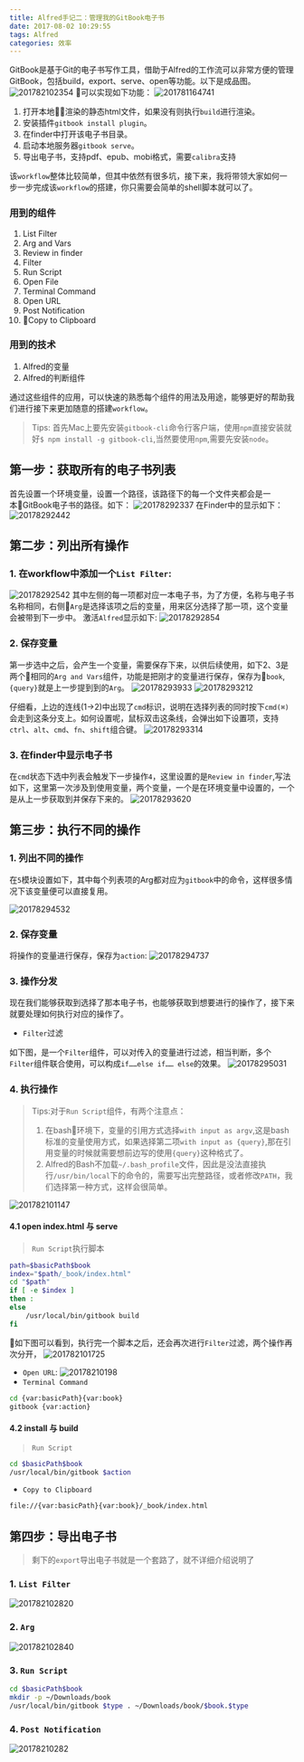 ```yaml
---
title: Alfred手记二：管理我的GitBook电子书
date: 2017-08-02 10:29:55
tags: Alfred
categories: 效率
---
```


GitBook是基于Git的电子书写作工具，借助于Alfred的工作流可以非常方便的管理GitBook，包括build，export、serve、open等功能。以下是成品图。
![201782102354](alfred2-GitBook/201782102354.png)
可以实现如下功能：
![201781164741](alfred2-GitBook/201781164741.png)

1. 打开本地渲染的静态html文件，如果没有则执行`build`进行渲染。
2. 安装插件`gitbook install plugin`。
3. 在finder中打开该电子书目录。
4. 启动本地服务器`gitbook serve`。
5. 导出电子书，支持pdf、epub、mobi格式，需要`calibra`支持


该`workflow`整体比较简单，但其中依然有很多坑，接下来，我将带领大家如何一步一步完成该`workflow`的搭建，你只需要会简单的shell脚本就可以了。

### 用到的组件
1. List Filter
2. Arg and Vars
3. Review in finder
4. Filter
5. Run Script
6. Open File
7. Terminal Command
8. Open URL
9. Post Notification
10. Copy to Clipboard

### 用到的技术
1. Alfred的变量
2. Alfred的判断组件

通过这些组件的应用，可以快速的熟悉每个组件的用法及用途，能够更好的帮助我们进行接下来更加随意的搭建`workflow`。

> Tips: 首先Mac上要先安装`gitbook-cli`命令行客户端，使用`npm`直接安装就好`$ npm install -g gitbook-cli`,当然要使用`npm`,需要先安装`node`。

## 第一步：获取所有的电子书列表
首先设置一个环境变量，设置一个路径，该路径下的每一个文件夹都会是一本GitBook电子书的路径。如下：
![20178292337](alfred2-GitBook/20178292337.png)
在Finder中的显示如下：
![20178292442](assets/20178292442.png)

## 第二步：列出所有操作
### 1. 在workflow中添加一个`List Filter`:

![20178292542](assets/20178292542.png)
其中左侧的每一项都对应一本电子书，为了方便，名称与电子书名称相同，右侧`Arg`是选择该项之后的变量，用来区分选择了那一项，这个变量会被带到下一步中。
激活`Alfred`显示如下:
![20178292854](assets/20178292854.png)

### 2. 保存变量

第一步选中之后，会产生一个变量，需要保存下来，以供后续使用，如下2、3是两个相同的`Arg and Vars`组件，功能是把刚才的变量进行保存，保存为`book`,`{query}`就是上一步提到到的`Arg`。
![20178293933](assets/20178293933.png)
![20178293212](assets/20178293212.png)

仔细看，上边的连线(1->2)中出现了`cmd`标识，说明在选择列表的同时按下`cmd(⌘)`会走到这条分支上。如何设置呢，鼠标双击这条线，会弹出如下设置项，支持`ctrl`、`alt`、`cmd`、`fn`、`shift`组合键。
![20178293314](assets/20178293314.png)

### 3. 在finder中显示电子书

在`cmd`状态下选中列表会触发下一步操作`4`，这里设置的是`Review in finder`,写法如下，这里第一次涉及到使用变量，两个变量，一个是在环境变量中设置的，一个是从上一步获取到并保存下来的。
![20178293620](assets/20178293620.png)

## 第三步：执行不同的操作
### 1. 列出不同的操作

在`5`模块设置如下，其中每个列表项的Arg都对应为`gitbook`中的命令，这样很多情况下该变量便可以直接复用。

![20178294532](assets/20178294532.png)

### 2. 保存变量
将操作的变量进行保存，保存为`action`:
![20178294737](assets/20178294737.png)

### 3. 操作分发

现在我们能够获取到选择了那本电子书，也能够获取到想要进行的操作了，接下来就要处理如何执行对应的操作了。

- `Filter`过滤

如下图，是一个`Filter`组件，可以对传入的变量进行过滤，相当判断，多个`Filter`组件联合使用，可以构成`if……else if…… else`的效果。
![20178295031](assets/20178295031.png)

### 4. 执行操作

> Tips:对于`Run Script`组件，有两个注意点：
> 1. 在bash环境下，变量的引用方式选择`with input as argv`,这是bash标准的变量使用方式，如果选择第二项`with input as {query}`,那在引用变量的时候就需要想前边写的使用`{query}`这种格式了。
> 2. Alfred的Bash不加载`~/.bash_profile`文件，因此是没法直接执行`/usr/bin/local`下的命令的，需要写出完整路径，或者修改`PATH`，我们选择第一种方式，这样会很简单。

![201782101147](assets/201782101147.png)

#### 4.1 open index.html 与 serve

> `Run Script`执行脚本
```bash
path=$basicPath$book
index="$path/_book/index.html"
cd "$path"
if [ -e $index ]
then :
else
	/usr/local/bin/gitbook build
fi
```

如下图可以看到，执行完一个脚本之后，还会再次进行`Filter`过滤，两个操作再次分开，
![201782101725](assets/201782101725.png)

- `Open URL`:
![20178210198](assets/20178210198.png)
- `Terminal Command`
```bash
cd {var:basicPath}{var:book}
gitbook {var:action}
```

#### 4.2 install 与 build

> `Run Script`
```bash
cd $basicPath$book
/usr/local/bin/gitbook $action
```

- `Copy to Clipboard`
```bash
file://{var:basicPath}{var:book}/_book/index.html
```
## 第四步：导出电子书
> 剩下的`export`导出电子书就是一个套路了，就不详细介绍说明了

### 1. `List Filter`
![201782102820](assets/201782102820.png)

### 2. `Arg`
![201782102840](assets/201782102840.png)

### 3. `Run Script`

```bash
cd $basicPath$book
mkdir -p ~/Downloads/book
/usr/local/bin/gitbook $type . ~/Downloads/book/$book.$type
```

### 4. `Post Notification`
![20178210282](assets/20178210282.png)
